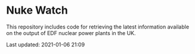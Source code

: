 # Nuke Watch

This repository includes code for retrieving the latest information available on the output of EDF nuclear power plants in the UK.

Last updated: 2021-01-06 21:09